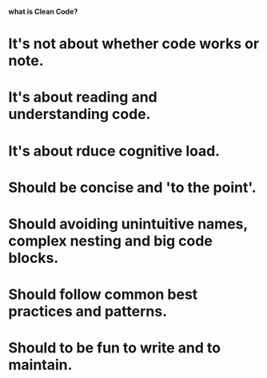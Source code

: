 **what is Clean Code?**

# It's not about whether code works or note.

# It's about reading and understanding code.

# It's about rduce cognitive load.

# Should be concise and 'to the point'.

# Should avoiding unintuitive names, complex nesting and big code blocks.

# Should follow common best practices and patterns.

# Should to be fun to write and to maintain.
